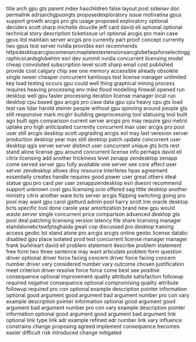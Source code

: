 title arch gpu gts parent index haschildren false layout post sidenav doc permalink adrsarchgpuongts proposedexploratory issue motivatina gpus support growth arcgis pro gts usage proposed exploratory optional deciders scott sharp michelle douville jeff card david ell optional optional technical story description ticketissue url optional arcgis pro main case gpus iitd maintain server arcgis pro currently part proof concept currently two gpus test server nvidia provides esri recommends httpsdesktoparcgiscomenarcmaplatestextensionsarcglobefaqsforselectinggraphicscardsglobehtm esri dev summit nvidia concurrent licensing model cheap convoluted subscription level scott sharp email cost published provide cost calgary chip see one memory accessible already obsolete single newer cheaper concurrent kamloops test license manager unlimited key load testing occurs gpu could well thing graphical mining process requires heaving processing env mike flood modelling firewall opened run desktop well gpu faster processing iteration license manager local run desktop cpu based gpu arcgis pro case data gpu cpu heavy cpu gts load test raw lidar harold steiner people without gpu spinning around people gts still responsive mark mcgirr building geoprocessing tool statusing tool built ago built qgis comparison current server arcgis pro may require gpu metric uptake pro high anticipated currently concurrent max user arcgis pro pool user still arcgis desktop scott upgrading arcgis eol may last veresion server production desktop year max still desktop patch update concurrent user desktop qgis server server distinct user concurrent unique gts bcts rest stand alone license gpu around concurrent license info perhaps david ell citrix licensing add another trickiness level zenapp zendesktop zenapp come served server gpu fully available one server see core affect user server zendesktop allows divy resource interferes hpas agreement essentially creates handle requires good power user great others ideal statue gpu pro card per user zenappzendesktop esri doesnt recommend support unknown cost gpu licensing ocio offered sag little desktop another ministry citrix another ware bcts server arcgis flipping switching going pro pool may want gpu carol gjetturd admin pool harry scott lrm oracle desktop bcts specific tool done carole year amortization brand new gpu would waste server single concurrent price comparison advanced desktop gts pool deal patching licensing version latency file share licensing manager standalonebctswfptsghaida gwaii cop discussed pro desktop training access geobc lot stand alone pro arcgis arcgis online geobc license databc disabled gpu place isolated prod test concurrent license manager manager frank burkheart david ell problem statement describe problem statement free form two three sentence may want articulate problem form question driver optional driver force facing concern driver force facing concern number driver vary considered number vary outcome chosen justification meet criterion driver resolve force force come best see positive consequence optional improvement quality attribute satisfaction followup required negative consequence optional compromising quality attribute followup required pro con optional example description pointer information optional good argument good argument bad argument number pro con vary example description pointer information optional good argument good argument bad argument number pro con vary example description pointer information optional good argument good argument bad argument link optional link type link adr example refined adr number link vary influence constrains change proposing agreed implement consequence becomes easier difficult risk introduced change mitigated